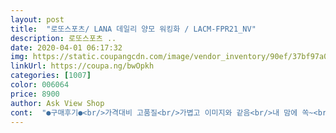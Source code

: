 ```yaml
---
layout: post 
title:  "로또스포츠/ LANA 데일리 양모 워킹화 / LACM-FPR21_NV" 
description: 로또스포츠 ..
date: 2020-04-01 06:17:32 
img: https://static.coupangcdn.com/image/vendor_inventory/90ef/37bf97a0d83ecfbbbf3f93bbc10a8924fdaa8ba6a10d2765235c0eb5c6e8.jpg 
linkUrl: https://coupa.ng/bwOpkh 
categories: [1007] 
color: 006064 
price: 8900 
author: Ask View Shop 
cont:  "●구매후기●<br/>가격대비 고품질<br/>가볍고 이미지와 같음<br/>내 맘에 쏙~<br/>좋은 가치, 빠른 배송<br/>" 
---
```

